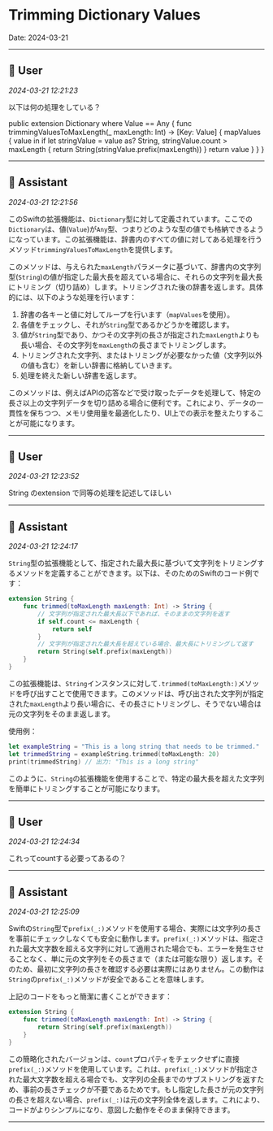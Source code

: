 # Trimming Dictionary Values

Date: 2024-03-21

---

## 👤 User
*2024-03-21 12:21:23*

以下は何の処理をしている？


public extension Dictionary where Value == Any {
    func trimmingValuesToMaxLength(_ maxLength: Int) -&gt; [Key: Value] {
        mapValues { value in
            if let stringValue = value as? String, stringValue.count &gt; maxLength {
                return String(stringValue.prefix(maxLength))
            }
            return value
        }
    }
}

---

## 🤖 Assistant
*2024-03-21 12:21:56*

このSwiftの拡張機能は、`Dictionary`型に対して定義されています。ここでの`Dictionary`は、値(`Value`)が`Any`型、つまりどのような型の値でも格納できるようになっています。この拡張機能は、辞書内のすべての値に対してある処理を行うメソッド`trimmingValuesToMaxLength`を提供します。

このメソッドは、与えられた`maxLength`パラメータに基づいて、辞書内の文字列型(`String`)の値が指定した最大長を超えている場合に、それらの文字列を最大長にトリミング（切り詰め）します。トリミングされた後の辞書を返します。具体的には、以下のような処理を行います：

1. 辞書の各キーと値に対してループを行います（`mapValues`を使用）。
2. 各値をチェックし、それが`String`型であるかどうかを確認します。
3. 値が`String`型であり、かつその文字列の長さが指定された`maxLength`よりも長い場合、その文字列を`maxLength`の長さまでトリミングします。
4. トリミングされた文字列、またはトリミングが必要なかった値（文字列以外の値も含む）を新しい辞書に格納していきます。
5. 処理を終えた新しい辞書を返します。

このメソッドは、例えばAPIの応答などで受け取ったデータを処理して、特定の長さ以上の文字列データを切り詰める場合に便利です。これにより、データの一貫性を保ちつつ、メモリ使用量を最適化したり、UI上での表示を整えたりすることが可能になります。

---

## 👤 User
*2024-03-21 12:23:52*

String のextension で同等の処理を記述してほしい

---

## 🤖 Assistant
*2024-03-21 12:24:17*

`String`型の拡張機能として、指定された最大長に基づいて文字列をトリミングするメソッドを定義することができます。以下は、そのためのSwiftのコード例です：

```swift
extension String {
    func trimmed(toMaxLength maxLength: Int) -> String {
        // 文字列が指定された最大長以下であれば、そのままの文字列を返す
        if self.count <= maxLength {
            return self
        }
        // 文字列が指定された最大長を超えている場合、最大長にトリミングして返す
        return String(self.prefix(maxLength))
    }
}
```

この拡張機能は、`String`インスタンスに対して`.trimmed(toMaxLength:)`メソッドを呼び出すことで使用できます。このメソッドは、呼び出された文字列が指定された`maxLength`より長い場合に、その長さにトリミングし、そうでない場合は元の文字列をそのまま返します。

使用例：

```swift
let exampleString = "This is a long string that needs to be trimmed."
let trimmedString = exampleString.trimmed(toMaxLength: 20)
print(trimmedString) // 出力: "This is a long string"
```

このように、`String`の拡張機能を使用することで、特定の最大長を超えた文字列を簡単にトリミングすることが可能になります。

---

## 👤 User
*2024-03-21 12:24:34*

これってcountする必要ってあるの？

---

## 🤖 Assistant
*2024-03-21 12:25:09*

Swiftの`String`型で`prefix(_:)`メソッドを使用する場合、実際には文字列の長さを事前にチェックしなくても安全に動作します。`prefix(_:)`メソッドは、指定された最大文字数を超える文字列に対して適用された場合でも、エラーを発生させることなく、単に元の文字列をその長さまで（または可能な限り）返します。そのため、最初に文字列の長さを確認する必要は実際にはありません。この動作は`String`の`prefix(_:)`メソッドが安全であることを意味します。

上記のコードをもっと簡潔に書くことができます：

```swift
extension String {
    func trimmed(toMaxLength maxLength: Int) -> String {
        return String(self.prefix(maxLength))
    }
}
```

この簡略化されたバージョンは、`count`プロパティをチェックせずに直接`prefix(_:)`メソッドを使用しています。これは、`prefix(_:)`メソッドが指定された最大文字数を超える場合でも、文字列の全長までのサブストリングを返すため、事前の長さチェックが不要であるためです。もし指定した長さが元の文字列の長さを超えない場合、`prefix(_:)`は元の文字列全体を返します。これにより、コードがよりシンプルになり、意図した動作をそのまま保持できます。

---
